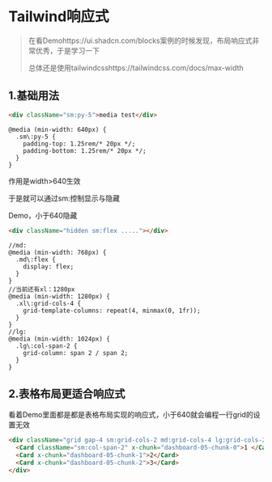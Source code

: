 # Tailwind响应式

> 在看Demohttps://ui.shadcn.com/blocks案例的时候发现，布局响应式非常优秀，于是学习一下
>
> 总体还是使用tailwindcsshttps://tailwindcss.com/docs/max-width

## 1.基础用法

```html
<div className="sm:py-5">media test</div>
```

```react
@media (min-width: 640px) {
  .sm\:py-5 {
    padding-top: 1.25rem/* 20px */;
    padding-bottom: 1.25rem/* 20px */;
  }
}
```

作用是width>640生效

于是就可以通过sm:控制显示与隐藏

Demo，小于640隐藏

```html
<div className="hidden sm:flex ....."></div>
```

```react
//md:
@media (min-width: 768px) {
  .md\:flex {
    display: flex;
  }
}
//当前还有xl：1280px
@media (min-width: 1280px) {
  .xl\:grid-cols-4 {
    grid-template-columns: repeat(4, minmax(0, 1fr));
  }
}
//lg:
@media (min-width: 1024px) {
  .lg\:col-span-2 {
    grid-column: span 2 / span 2;
  }
}
```

## 2.表格布局更适合响应式

看着Demo里面都是都是表格布局实现的响应式，小于640就会编程一行grid的设置无效

```html
<div className="grid gap-4 sm:grid-cols-2 md:grid-cols-4 lg:grid-cols-2 xl:grid-cols-4">
  <Card className="sm:col-span-2" x-chunk="dashboard-05-chunk-0">1 </Card>
  <Card x-chunk="dashboard-05-chunk-1">2</Card>
  <Card x-chunk="dashboard-05-chunk-2">3</Card>
</div>
```

